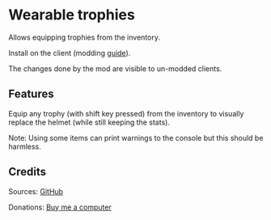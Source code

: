 # Wearable trophies

Allows equipping trophies from the inventory.

Install on the client (modding [guide](https://youtu.be/L9ljm2eKLrk)).

The changes done by the mod are visible to un-modded clients.

## Features

Equip any trophy (with shift key pressed) from the inventory to visually replace the helmet (while still keeping the stats).

Note: Using some items can print warnings to the console but this should be harmless.

## Credits

Sources: [GitHub](https://github.com/JereKuusela/valheim-wearable_trophies)

Donations: [Buy me a computer](https://www.buymeacoffee.com/jerekuusela)
